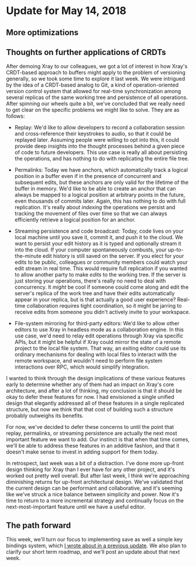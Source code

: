 # Update for May 14, 2018

## More optimizations

## Thoughts on further applications of CRDTs

After demoing Xray to our colleagues, we got a lot of interest in how Xray's CRDT-based approach to buffers might apply to the problem of versioning generally, so we took some time to explore it last week. We were intrigued by the idea of a CRDT-based analog to Git, a kind of operation-oriented version control system that allowed for real-time synchronization among several replicas of the same working tree and persistence of all operations. After spinning our wheels quite a bit, we've concluded that we really need to get clear on the specific problems we might like to solve. They are as follows:

* Replay: We'd like to allow developers to record a collaboration session and cross-reference their keystrokes to audio, so that it could be replayed later. Assuming people were willing to opt into this, it could provide deep insights into the thought processes behind a given piece of code to future developers. This use case is really all about persisting the operations, and has nothing to do with replicating the entire file tree.

* Permalinks: Today we have anchors, which automatically track a logical position in a buffer even if in the presence of concurrent and subsequent edits, but these anchors are only valid for the lifetime of the buffer in memory. We'd like to be able to create an anchor that can always be mapped to a logical position at arbitrary points in the future, even thousands of commits later. Again, this has nothing to do with full replication. It's really about *indexing* the operations we persist and tracking the movement of files over time so that we can always efficiently retrieve a logical position for an anchor.

* Streaming persistence and code broadcast: Today, code lives on your local machine until you save it, commit it, and push it to the cloud. We want to persist your edit history as it is typed and optionally stream it into the cloud. If your computer spontaneously combusts, your up-to-the-minute edit history is still saved on the server. If you elect for your edits to be public, colleagues or community members could watch your edit stream in real time. This would require full replication if you wanted to allow another party to make *edits* to the working tree. If the server is just storing your operations, there's really no need to deal with concurrency. It *might* be cool if someone could come along and edit the server's replica of the work tree and have their edits automatically appear in your replica, but is that actually a good user experience? Real-time collaboration requires tight coordination, so it might be jarring to receive edits from someone you didn't actively invite to your workspace.

* File-system mirroring for third-party editors: We'd like to allow other editors to use Xray in headless mode as a collaboration engine. In this use case, we'd need to relay edit operations through Xray via specific APIs, but it might be helpful if Xray could mirror the state of a remote project to the local file system. That way, an exiting editor could use its ordinary mechanisms for dealing with local files to interact with the remote workspace, and wouldn't need to perform file system interactions over RPC, which would simplify integration.

I wanted to think through the design implications of these various features early to determine whether any of them had an impact on Xray's core architecture, and after a lot of thinking, my conclusion is that it should be okay to defer these features for now. I had envisioned a single unified design that elegantly addressed all of these features in a single replicated structure, but now we think that that cost of building such a structure probably outweighs its benefits.

For now, we've decided to defer these concerns to until the point that replay, permalinks, or streaming persistence are actually the next most important feature we want to add. Our instinct is that when that time comes, we'll be able to address these features in an additive fashion, and that it doesn't make sense to invest in adding support for them today.

In retrospect, last week was a bit of a distraction. I've done more up-front design thinking for Xray than I ever have for any other project, and it's worked out pretty well overall. But after last week, I think we're approaching diminishing returns for up-front architectural design. We've validated that the current design can be performant and collaborative, and it's seeming like we've struck a nice balance between simplicity and power. Now it's time to return to a more incremental strategy and continually focus on the next-most-important feature until we have a useful editor.

## The path forward

This week, we'll turn our focus to implementing save as well a simple key bindings system, which [I wrote about in a previous update](2018_03_25.md#thougts-on-keybindings-and-actions). We also plan to clarify our short term roadmap, and we'll post an update about that next week.
